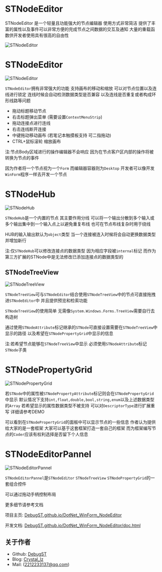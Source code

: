 # STNodeEditor

STNodeEditor 是一个轻量且功能强大的节点编辑器 使用方式非常简洁 提供了丰富的属性以及事件可以非常方便的完成节点之间数据的交互及通知 大量的重载函数供开发者使用具有很高的自由性

![STNodeEditor](https://debugst.github.io/DotNet_WinForm_NodeEditor/images/page_top.png)

# STNodeEditor

![STNodeEditor](https://debugst.github.io/DotNet_WinForm_NodeEditor/images/stnodeeditor.gif)

`STNodeEditor`拥有非常强大的功能 支持画布的移动和缩放 可以对节点位置以及连线进行锁定 连线时候会自动检测数据类型是否兼容 以及连线是否重复或者构成环形线路等问题

* 拖动标题移动节点
* 右击标题弹出菜单 (需要设置`ContextMenuStrip`)
* 拖动连接点进行连线
* 右击连线断开连接
* 中键拖动移动画布 (若笔记本触摸板支持 可二指拖动)
* CTRL+鼠标滚轮 缩放画布

注:节点Body区域进行的操作编辑器不会响应 因为在节点客户区内部的操作将被转换为节点的事件

因为作者将一个节点视为一个`Form` 而编辑器容器则为`Desktop` 开发者可以像开发`WinForm`程序一样去开发一个节点

# STNodeHub

![STNodeHub](https://debugst.github.io/DotNet_WinForm_NodeEditor/images/stnodehub.gif)

`STNodeHub`是一个内置的节点 其主要作用分线 可以将一个输出分散到多个输入或多个输出集中到一个输入点上以避免重复布线 也可在节点布线复杂时用于绕线

HUB的输入输出默认为`object`类型 当一个连接被连入时候将会自动更换数据类型并增加新行

注:仅`STNodeHub`可以修改连接点的数据类型 因为相应字段被`internal`标记 而作为第三方扩展的STNode中是无法修改已添加连接点的数据类型的

## STNodeTreeView

![STNodeTreeView](https://debugst.github.io/DotNet_WinForm_NodeEditor/images/stnodetreeview.gif)

`STNodeTreeView`可与`STNodeEditor`结合使用`STNodeTreeView`中的节点可直接拖拽进`STNodeEditor`中 并且提供预览和检索功能

`STNodeTreeView`的使用简单 无需像`System.Windows.Forms.TreeView`需要自行去构造树

通过使用`STNodeAttribute`标记继承的`STNode`可直接设置需要在`STNodeTreeView`中显示的路径 以及希望在`STNodePropertyGrid`中显示的信息

注:若希望节点能够在`STNodeTreeView`中显示 必须使用`STNodeAttribute`标记`STNode`子类

# STNodePropertyGrid

![STNodePropertyGrid](https://debugst.github.io/DotNet_WinForm_NodeEditor/images/stnodepropertygrid.gif)

若`STNode`中的属性被`STNodePropertyAttribute`标记则会在`STNodePropertyGrid`中显示 默认情况下支持`int,float,double,bool,string,enum`以及上述数据类型的`Array` 若希望显示的属性数据类型不被支持 可以对`DescriptorType`进行扩展重写 详细请参考DEMO

可以看到在`STNodePropertyGrid`的面板中可以显示节点的一些信息 作者认为提供给大家的是一套框架 大家可以基于这套框架打造一套自己的框架 而为框架编写节点的`Coder`应该有权利选择是否留下个人信息

# STNodeEditorPannel

![STNodeEditorPannel](https://debugst.github.io/DotNet_WinForm_NodeEditor/images/stnodeeditorpannel.gif)

`STNodeEditorPannel`是`STNodeEditor` `STNodeTreeView` `STNodePropertyGrid`的一套组合控件

可以通过拖动手柄控制布局 


更多细节请参考文档

项目主页:  [DebugST.github.io/DotNet_WinForm_NodeEditor](https://DebugST.github.io/DotNet_WinForm_NodeEditor)

开发文档: [DebugST.github.io/DotNet_WinForm_NodeEditor/doc.html](https://DebugST.github.io/DotNet_WinForm_NodeEditor/doc.html)

## 关于作者
* Github: [DebugST](https://github.com/DebugST/)
* Blog: [Crystal_lz](http://st233.com)
* Mail: (2212233137@qq.com)
